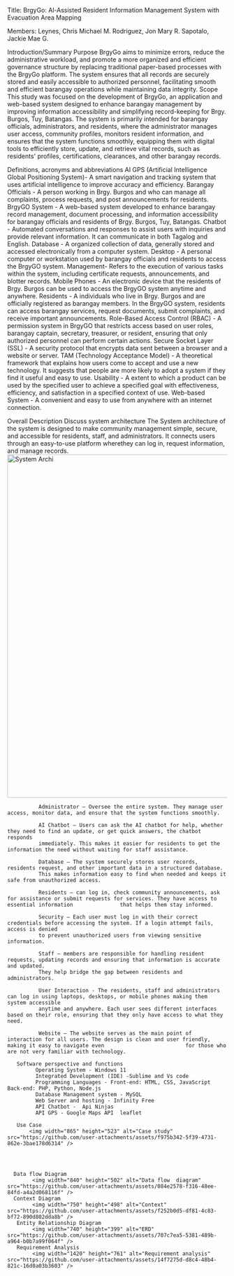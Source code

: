 Title: BrgyGo: Al-Assisted Resident Information Management System with Evacuation Area Mapping

Members: 
      Leynes, Chris Michael M.
      Rodriguez, Jon Mary R.
      Sapotalo, Jackie Mae G.
      
Introduction/Summary
     Purpose 
         BrgyGo aims to minimize errors, reduce the administrative workload, and promote a more organized and efficient governance structure by replacing traditional paper-based processes with the BrgyGo platform.
         The system ensures that all records are securely stored and easily accessible to authorized personnel, facilitating smooth and efficient barangay operations while maintaining data integrity.
     Scope
         This study was focused on the development of BrgyGo, an application and  web-based system designed to enhance barangay management by improving information accessibility and simplifying record-keeping for Brgy. Burgos, Tuy, Batangas.
         The system is primarily intended for barangay officials, administrators, and residents, where the administrator manages user access, community profiles, monitors resident information, and ensures that the system functions smoothly, 
         equipping them with digital tools to efficiently store, update, and retrieve vital records, such as residents' profiles, certifications, clearances, and other barangay records.
     
  Definitions, acronyms and abbreviations
         AI GPS (Artificial Intelligence Global Positioning System)- A smart navigation and tracking system that uses artificial intelligence to improve accuracy and efficiency.
         Barangay Officials - A person working in Brgy. Burgos and who can manage all complaints, process requests, and post announcements for residents.
         BrgyGO System - A web-based system developed to enhance barangay record management, document processing, and information accessibility for barangay officials and residents of Brgy. Burgos, Tuy, Batangas.
         Chatbot - Automated conversations and responses to assist users with inquiries and provide relevant information. It can communicate in both Tagalog and English. 
         Database - A organized collection of data, generally stored and accessed electronically from a computer system.
         Desktop - A personal computer or workstation used by barangay officials and residents to access the BrgyGO system.
         Management- Refers to the execution of various tasks within the system, including certificate requests, announcements, and blotter records.
         Mobile Phones - An electronic device that the residents of Brgy. Burgos can be used to access the BrgyGO system anytime and anywhere.
         Residents - A individuals who live in Brgy. Burgos and are officially registered as barangay members. In the BrgyGO system, residents can access barangay services, request documents, submit complaints, and receive important announcements. 
         Role-Based Access Control (RBAC) - A permission system in BrgyGO that restricts access based on user roles, barangay captain, secretary, treasurer, or resident, ensuring that only authorized personnel can perform certain actions.
         Secure Socket Layer (SSL) - A security protocol that encrypts data sent between a browser and a website or server.
         TAM (Technology Acceptance Model) - A theoretical framework that explains how users come to accept and use a new technology. It suggests that people are more likely to adopt a system if they find it useful and easy to use.
         Usability - A extent to which a product can be used by the specified user to achieve a specified goal with effectiveness, efficiency, and satisfaction in a specified context of use.
         Web-based System - A convenient and easy to use from anywhere with an internet connection.


Overall Description
         Discuss system architecture 
              The System architecture of the system is designed to make community management simple, secure, and accessible for residents,
              staff, and administrators. It connects users through an easy-to-use platform wherethey can log in, request information, and manage records.
              <img width="1527" height="785" alt="System Archi" src="https://github.com/user-attachments/assets/90c1a90f-d2bd-45b5-9718-480a20e098db" />
             
              Administrator – Oversee the entire system. They manage user access, monitor data, and ensure that the system functions smoothly.
              
              AI Chatbot – Users can ask the AI chatbot for help, whether they need to find an update, or get quick answers, the chatbot responds
              immediately. This makes it easier for residents to get the information the need without waiting for staff assistance. 
              
              Database – The system securely stores user records, residents request, and other important data in a structured database. 
              This makes information easy to find when needed and keeps it safe from unauthorized access.

              Residents – can log in, check community announcements, ask for assistance or submit requests for services. They have access to essential information               that helps them stay informed.

              Security – Each user must log in with their correct credentials before accessing the system. If a login attempt fails, access is denied
              to prevent unauthorized users from viewing sensitive information.

              Staff – members are responsible for handling resident requests, updating records and ensuring that information is accurate and updated.
              They help bridge the gap between residents and administrators.

              User Interaction - The residents, staff and administrators can log in using laptops, desktops, or mobile phones making them system accessible
              anytime and anywhere. Each user sees different interfaces based on their role, ensuring that they only have access to what they need.

              Website – The website serves as the main point of interaction for all users. The design is clean and user friendly, making it easy to navigate even                          for those who are not very familiar with technology.

       Software perspective and functions
             Operating System - Windows 11
             Integrated Development (IDE) -Sublime and Vs code
             Programming Languages - Front-end: HTML, CSS, JavaScript Back-end: PHP, Python, Node.js
             Database Management system - MySQL
             Web Server and hosting - Infinity Free
             API Chatbot -  Api Ninjas
             API GPS - Google Maps API  leaflet
      
       Use Case
           <img width="865" height="523" alt="Case study" src="https://github.com/user-attachments/assets/f975b342-5f39-4731-862e-3bae178d6314" />




      Data flow Diagram 
            <img width="840" height="502" alt="Data flow  diagram" src="https://github.com/user-attachments/assets/084e2578-f316-48ee-84fd-a4a2d068116f" />
      Context Diagram 
            <img width="750" height="498" alt="Context" src="https://github.com/user-attachments/assets/f252b0d5-df81-4c83-bf72-890d802dda8b" />
       Entity Relationship Diagram
            <img width="740" height="399" alt="ERD" src="https://github.com/user-attachments/assets/707c7ea5-5381-489b-a964-b0b7a99f064f" />
       Requirement Analysis 
            <img width="1420" height="761" alt="Requirement analysis" src="https://github.com/user-attachments/assets/14f7275d-d8c4-48b4-821c-16d0a03b3603" />
       


      



       
       
       

       

            

              


         
    
